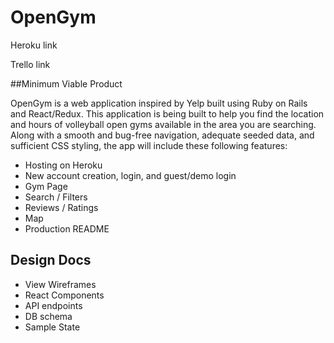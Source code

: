 # OpenGym

Heroku link

Trello link

##Minimum Viable Product

OpenGym is a web application inspired by Yelp built using Ruby on Rails and React/Redux. This application is being built to help you find the location and hours of volleyball open gyms available in the area you are searching. Along with a smooth and bug-free navigation, adequate seeded data, and sufficient CSS styling, the app will include these following features:

* Hosting on Heroku
* New account creation, login, and guest/demo login
* Gym Page
* Search / Filters
* Reviews / Ratings
* Map
* Production README

## Design Docs

* View Wireframes
* React Components
* API endpoints
* DB schema
* Sample State
